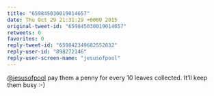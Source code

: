 ```yaml
---
title: "659845030019014657"
date: Thu Oct 29 21:31:29 +0000 2015
original-tweet-id: "659845030019014657"
retweets: 0
favorites: 0
reply-tweet-id: "659842349682552832"
reply-user-id: "898272146"
reply-user-screen-name: "jesusofpool"
---
```

<a href="https://twitter.com/jesusofpool">@jesusofpool</a> pay them a penny for every 10 leaves collected. It’ll keep them busy :-)
